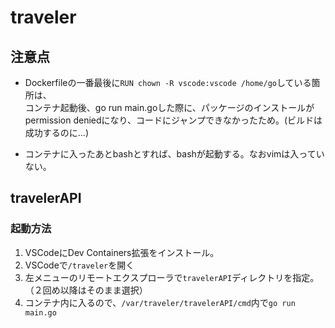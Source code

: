# traveler

## 注意点

- Dockerfileの一番最後に`RUN chown -R vscode:vscode /home/go`している箇所は、  
コンテナ起動後、go run main.goした際に、パッケージのインストールがpermission deniedになり、コードにジャンプできなかったため。(ビルドは成功するのに...)

- コンテナに入ったあとbashとすれば、bashが起動する。なおvimは入っていない。

## travelerAPI

### 起動方法
1. VSCodeにDev Containers拡張をインストール。
2. VSCodeで`/traveler`を開く
3. 左メニューのリモートエクスプローラで`travelerAPI`ディレクトリを指定。（２回め以降はそのまま選択）
4. コンテナ内に入るので、`/var/traveler/travelerAPI/cmd`内で`go run main.go`
